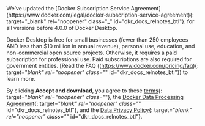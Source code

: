 <!-- This text will be included in topics containing Docker Desktop download URLs -->
<span class="no-js">
We’ve updated the [Docker Subscription Service Agreement](https://www.docker.com/legal/docker-subscription-service-agreement){: target="_blank" rel="noopener" class="_" id="dkr_docs_relnotes_btl"}. for all versions before 4.0.0 of Docker Desktop.

Docker Desktop is free for small businesses (fewer than 250 employees AND less than $10 million in annual revenue), personal use, education, and non-commercial open source projects. Otherwise, it requires a paid subscription for professional use. Paid subscriptions are also required for government entities.  [Read the FAQ ((https://www.docker.com/pricing/faq){: target="_blank" rel="noopener" class="_" id="dkr_docs_relnotes_btl"}) to learn more.

By clicking **Accept and download**, you agree to these [terms](https://www.docker.com/legal/docker-subscription-service-agreement){: target="_blank" rel="noopener" class="_"},
the [Docker Data Processing Agreement](https://www.docker.com/legal/data-processing-agreement){: target="_blank" rel="noopener" class="_" id="dkr_docs_relnotes_btl"},
and the [Data Privacy Policy](https://www.docker.com/legal/docker-privacy-policy){: target="_blank" rel="noopener" class="_" id="dkr_docs_relnotes_btl"}.</span>
